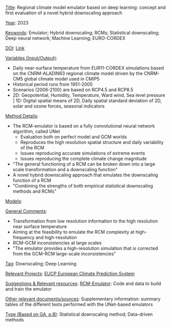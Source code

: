 <ins>Title</ins>: Regional climate model emulator based on deep learning: concept and first evaluation of a novel hybrid downscaling approach

<ins>Year</ins>: 2023

<ins>Keywords</ins>: Emulator; Hybrid downscaling; RCMs; Statistical downscaling; Deep neural network; Machine Learning; EURO-CORDEX

<ins>DOI</ins>: [Link](https://doi.org/10.1007/s00382-022-06343-9)

<ins>Variables (Input/Output)</ins>: 

* Daily near-surface temperature from EUR11-CORDEX simulations based on the CNRM-ALADIN63 regional climate model driven by the CNRM-CM5 global climate model used in CMIP5
* Historical period runs from 1951-2005
* Scenarios (2006-2100) are based on RCP4.5 and RCP8.5
* 2D: Geopotential, Humidity, Temperature, Ward wind, Sea level pressure | 1D: Digital spatial means of 2D, Daily spatial standard deviation of 2D, solar and ozone forces, seasonal indicators

<ins>Method Details</ins>: 

* The RCM-emulator is based on a fully convolutional neural network algorithm, called UNet 
	* Evaluation both on perfect model and GCM worlds
	* Reproduces the high resolution spatial structure and daily variability of the RCM
	* Issues reproducing accurate simulations of extreme events
	* Issues reproducing the complete climate change magnitude
* "The general functioning of a RCM can be broken down into a large scale transformation and a downscaling function"
* A novel hybrid downscaling approach that emulates the downscaling function of a RCM
* "Combining the strengths of both empirical statistical downscaling methods and RCMs"

<ins>Models</ins>:

<ins>General Comments</ins>: 

* Transformation from low resolution information to the high resolution near surface temperature
* Aiming at the feasibility to emulate the RCM complexity at high-frequency and high-resolution
* RCM-GCM inconsistencies at large scales
* "The emulator provides a high-resolution simulation that is corrected from the GCM-RCM large-scale inconsistencies"

<ins>Tag</ins>: Downscaling; Deep Learning

<ins>Relevant Projects</ins>: [EUCP European Climate Prediction System](https://www.eucp-project.eu/)

<ins>Suggestions \& Relevant resources</ins>: [RCM-Emulator](https://github.com/antoinedoury/RCM-Emulator): Code and data to build and train the emulator

<ins>Other relevant documents/sources</ins>: Supplementary information: summary tables of the different tests performed with the UNet-based emulators 

<ins>Type (Based on GA, p.8)</ins>: Statistical downscaling method; Data-driven methods
